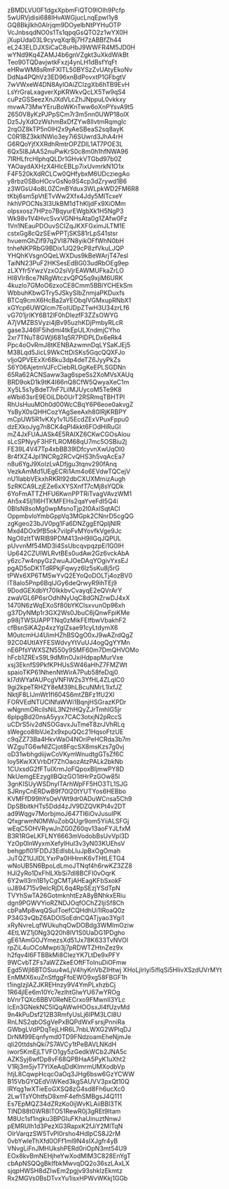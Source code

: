 zBMDLVU0F1dgxXpbmFiQTO9lOIh9Pcfp
5wURVjdisi688lHvAWGjucLnqEpwl1y8
GQ8BkjIkh0AIrjqm9DOyelbNtPYHuOTP
VcJnbsqdNO0s1Ts1qpqGsQTO2z1wYX0H
jXupUda03L9cyvqXqrBj7H7zABBfZh44
eL243ELDJXSiCaC8uHbJ9WWFR4M5JD0H
wYNd9Kq4ZAMJ4b6gnVZgkt3uXkdWikBt
Teo90TQDavjwtkFxzj4ynLH1dBsfYqFt
eHRwWM8sRmFXITL50BYSzZvUAtyEkoNv
DdNa4PQhVz3ED96xnBdPovxtP1GFbgtV
7wVWxeW4DN8AylOAiZCIzgXb6hTB9EvH
LsYrGraLxagverXpKRWkvQcLX5Tw9qS4
cuPzGSSeezXnJXdVLcZhJNppuL0vkkxy
mvwA73MwYEruBoWKnTww6oXnPYsvA9t5
2650V8yKzPJPpSCm7r3m5nn0UWP18olX
Dz5JyXdOzWshmBxDfZYw8IlvtmRqmgIc
2rqOZ8kTP5n0IH2x9yAeSBeaS2sq8ayK
C0R1BZ3kklNWio3ey7i6SUwrd3JhA4rH
G6RQoYjfXXRdhRmtrOPZDlL1AT7POE3L
6Qx5I8JAA52nuPwKrS0c8m0h1hfNWA96
7IRHLfrcHlphqQLDr1GHvkVTGbd97b0Z
YAOaydAXHzX4HlcEBLp7ixUvmrkN1O1x
F4F520kXdRCLCw0QHfybxM6UDcziegAo
y8rbz0SBoHOcvGsNo9S4cp3dZrywd1B6
z3WGsU4o8L0ZCmBYdux3WLpkWD2FM6R8
tKbj6sm5pVtETvWw2Xfx4Jdy5MITcxeY
hkhVPOCNs3l3UkBM1dThKljdFx9XiOMm
olpsxosz7HPzo7BqyurEWgbXk1H5NgP3
Wk98v1V4HvcSvxVGNHsAta0g1ZAfw0Fz
1Vn1NEauPDOuvSCIZqJKXFGximJLTM1E
cstxGg8cQzSEwPPTjSKS81rLpS41stsr
hvuemGhZif97q2VI87N8yikOFfWhN0bH
tnheNKPRbG9BDix1JQ29cP8zfVkuLJQP
YHQhKVsgnOQeLWXDus9kBeWArjT47esl
TaiNN23PuF2HKSesEdBG03udRbOEg9ep
zLXYfr5YwzVzxO2siVjrEAWMUFkaZrLO
HI8Vlr8ce7NRgWtczvQPQ5q9xjiM6URK
4kuzlo7GMoO6zxoCE8Cmm5BBiYCHEkSm
WbbuhKbwGTry5JSkySIbZnmjaPKDuxfs
BTCq9cmX6HcBa2aYEObqIVGMxupRNbX1
xGYcp6UWQIcm7EoIUDpZTwH3U34zrLf6
vG701jrIKY6B12lF0hDlezfF3ZZsOWYG
A7jVMZBSVyzi4jBv95uzhKDjPmbyRLcR
gase3J46IF5ihdmi4tkEpULXndmjCYho
2xr7TNuT8GWjI681q5R7PlDPLDx6eRk4
Ppc4oOvRmJ8tKENBAzwmnDqLYSaKJEj5
M38Lqd5JicL9WkCttDiSKs5GqcQQXFJo
vljoQPVEExXr68ku3dp4deTZ6JyyPkZs
S6Y06AjetmVJFcCiebRLGgKeEPLSGDNn
65Ra62ACNSaww3ag6speSs2XoMVsXAUq
BRD9okD1k9tK4I66nQ8CfW5QwyaXeC1m
Xy5L5s1yBdeT7nF7LilMJUycoM5Te9K8
eWbi63srE9EOiLDb0UrT2RSRmqTBHTPl
RhUsHuuMOh0d00WcCBqY6P6eoe0akvgZ
YsByX0sQHHCozYAgSeeAxh80lRjKRBPY
mCpUW5R1vKXy1v1U5EcdZExVPuxFppu0
dzEXkoJyg7n8CK4qPI4kkt6FOdHIRuGI
mZ4JxFUAJASk4E5RAlXZ6CKwCGOsAlou
sLcSPNyyF3HFfLROM68qU7mc5OSBiu2j
FE39L4V47Tp4xbBB39lDfcyvnXwUqOl0
8r4fXZ4JpI1NCRg2RCvQHS3h5vqAcEa7
n8u6YgJ9XoIzLvADfjgu3tqnv290fAnq
VezkAmMd1UEgECRi1Am4o6EVdwTQCejV
nU1IabbVEkxhRKRl92dbCXUXMmizAugh
5zRKCA9LzjEZe6xXYSXnfT7cMj8sYQDk
6YoFmATTZHFU6KwnPPTRiTvagVAvzWM1
Ah5x45lj1I6HTKMFEHs2qaYveFdI5Q4i
0BIsN8soMg0wpMsnoTjp2I0AxlSqtACl
OppmbvloYmbGppVq3MGpk2CNnrD5cgQG
zgKgeo23bJV0pg1Fa6DNZggEfQpljNIR
Mxd4DOx9fB5ok7viIpFvMYovfkVge9Jc
NgOIIzltTWRlB9PDM413nH9lIGqJQPUL
pUvvnMf54MD3l4SsUbcqvpqzpEi1G0lH
Up642CZUlWLRvtBEs0udAw2Gz6vckAbA
y6zc7w4npyGz2wuAJOeDAqYOgivYxsEJ
pgAD5oDK1TdRPkjFqwyz6lz5sKu8j5rG
tPWx6XP6TM5wYvQ2EYoQoDOLTj4ozBV0
lT8alo5Pnp6BqIJGy6deQrwyR9ihTEj9
9DodGEXdbYt70IkkbvCvayqE2eQVrArY
zwaVGL6P6srOdhlNyUqC8dGNZrwDJ4xX
1470N6zWqEXoSf80bYKClsxvunOp96xh
g37DyNMp1r3GX2Ws0JbuC6jQnwFpiKMe
p98jTWSUAPPTNq0zMikFElfbwVbakhF2
cfBsnSiKA2p4xzYgIZsae91cyLtdymX6
M0utcmHJ4UimHZhBSQgO0xJ9wAZrdQgZ
92C04UtIAYFESWdvyYtVuUJ4ogQgYYMn
nE6PfsYWXSZN550y9SMF60m7DmQHVOMo
hFcb1ZRExS9L9dMInOJxiHdpapMurVxe
xsj3EknfS9PkfKPHUsSW46aHhZ7FMZWt
spaioTKP61NhenNtWirA7Pub58feDqj0
kI7dWYafAUPcgVNFlW2s3YfHL4ZLqlC0
9gi2kpeTRHZY8eM39hLBcuNMrL1IxfJZ
NktjF8LIJmWt1fl604S6mtZBFz1fU2Xl
FORVEdNTUClNfaWWi1BqnjHSGrazKPDr
wNgnmORcilsNiL3N2hHQyZJrTmhIG5jr
6plpgBd20nsA5yyx7CAC3otxjN2pRccS
uCDrS5iv2dNSOGavxJuTmeT8zrJVhRLq
sWegco8IbVJe2x9xpuQQc21HqsoFtzUE
c9qZZ73Ba4HkvWaO4NOriPeHCRda3b7m
WZguTG6wNIZCjot8FqcSX8msKzs7g0vj
oD31wbhgdiijwCoVKymWnudtgGTsZf6C
Ioy5KwXXVrbDf7ZhOaozAtzPALk2bkNb
1CUxsdG2fFTuIXrmJoFQpoxBIjmwPY8D
NkUemgEEzygIlBQizGO1itHrPzGOw85l
3gnKISUyWSDnyITArhWpFF5HO3TL1SJG
SJRnyCnERDwB9f70l20tYUTYos6HEBbo
KVMFfD99hYsOeVWt9dr0ADuWCnsa5Ch9
DpSBbitkHTs5Ddd4zJV9DZQVKPt4v2DT
ad9Wqgv7MorbjmoJ647Tl6iOvJusuIPK
QfxgrwmN0MWuZobQUgr9om5YiiALSFGj
wEqC5OHVRywJnZG0Z60qv13aoFYJLfxM
B3R1RGeLKFLNY6663mVodobBsUvVpl3D
YzOp0InWyxmXefylHuI3v3yN03KUEhsV
behgpfl01FDDJ3EdIsbLluJpBxOgOmah
JuTQZ1UJlDLYxrPa0HHnnK6vTHtLETG4
wNoUB5N6BpoLdLmoJTNqf4h6rwKZ3ZZ8
HJi2yRo1DxFhlLXbSi7dI8BCFI0vOqrK
6Y2wIl3rn1B1yCgCMTjAHEagKFbSxokF
uJ894715v9elcRjDL6q4RpSEzjYSdTpN
TVYhSwTA26GotmknhtEzA8yBNhkxERiu
dgn9PGWVYioRZNDJOqfOChZ2ljiSf8Ch
cbPaMp8wqQSuIToefCQHdhUi1IRoaQ0z
P34G3vQbZ6ADOlSoEdnCQATjyao3Ygi1
xRyNvreLqfWUkuhqOwDOBdg3WMImOziw
4EtLWZ1j0Ng3Q20h8lV1S0UaDG1PDgho
gE61AmGOJYmezsXd51Jx78K633TvNVOl
rpZiL4uOCoMwpti3j7pRDWTZHtnZez9x
h2fqv4I6FTBBkMi8ClezYK7LtDe9xPFY
9WCvbTZFs7aWZZkeEOftFToInuDiOFmw
Egd5Wjl6BTOSuu4wLjV4hyKnVbZIHtwj
XHoLjIrlyi5ifIqSi5HlivXSzdUVrMYt
EnMMX6xuZnStfggFfoEWO9xg58FBGF1h
t1ingIzjlAZJKREHnzy9V4YmPLxhzbCj
1R64jIEe6m10Yc7ezIhtGlwYU67wYROg
bVnrTQXc6BBV0ReNECrxo9FMwnIl3YLc
lcEn3GNekNC5lQqAWwHOOsxJI4fUzvMd
9n4kPuDsf212B3RmfyUsLj6lPM3LCl8U
RnLNS2qbOSgVePxBQPdWxFsrsjPnniRa
GWbgLVdPDqTejLHR6L7nbLWXG2WPlqDJ
DrNM99Eqnfymd0TD9FNdzoamEheNjmJe
qIi20ttdshQki7S7AVCy1tPeBAVLNKdH
iwor5KmEjLTVFO1gy5zGedkWCb2JNA5c
AZKSyj6wfDp8vF68QPBHaA5PyK1uXht2
V1Rj3m5jvT7YlXeAqDdKImrmUMXodbVp
htjL8CqwpHcqcOaOq3JHg6bsw6GzYCWW
B15VbGYQEdViWKed3kgSAUVV3pxQt10Q
lRYqg1wXTieEoGXSQ8zG4sd8Fh6ucXc0
2Lw1TsYOhtfsD8xmF4efhSMBgsJ4Q111
Es7EpMQZ34dZRzKo0ijWvKLAiiBBl3TK
TIND88t0WR8ITO51RewR0j3gREt9Itam
M8Uc1sf1ngku3BPGIuFKhaUinuztNnwJ
pEMRUIh1d3PezXG3RapxK2fJiY2MlTqN
OIrVarqzSW5TvPI0rsho4HdlpCS8J2rM
0vbYwleThXfd0OFf1ml9N4sIXJgfr4yB
VNvgLiFnJMHUkshPERd0riOpN3mt54U9
EOx8kvBmNEHjheYwXodMlM3C828EnYgT
cbApNSQQgBkIfbkMwvqDQ2o36szLAxLX
sjqpHWSH8dZIwEm2pgjv93shklzEkmtz
Rx2MGVs0BsDTvxYu1isxHPWvWKkj1GGb
